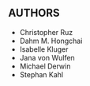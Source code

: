 ## AUTHORS

- Christopher Ruz
- Dahm M. Hongchai
- Isabelle Kluger
- Jana von Wulfen
- Michael Derwin
- Stephan Kahl
